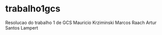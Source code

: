 # trabalho1gcs
Resolucao do trabalho 1 de GCS
Mauricio Krziminski
Marcos Raach
Artur Santos Lampert
